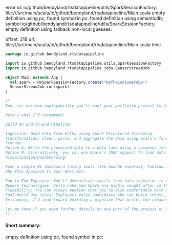 error id: io/github/bendyland/rtsdatapipeline/utils/SparkSessionFactory.
file://<WORKSPACE>/src/main/scala/io/github/bendyland/rtsdatapipeline/Main.scala
empty definition using pc, found symbol in pc: 
found definition using semanticdb; symbol io/github/bendyland/rtsdatapipeline/utils/SparkSessionFactory.
empty definition using fallback
non-local guesses:

offset: 219
uri: file://<WORKSPACE>/src/main/scala/io/github/bendyland/rtsdatapipeline/Main.scala
text:
```scala
package io.github.bendyland.rtsdatapipeline

import io.github.bendyland.rtsdatapipeline.utils.SparkSessionFactory
import io.github.bendyland.rtsdatapipeline.jobs.SensorStreamJob

object Main extends App {
  val spark = @@SparkSessionFactory.create("KafkaConsumerApp")
  SensorStreamJob.run(spark)
}

/* 
Ben, for maximum employability you’ll want your portfolio project to demonstrate an end-to-end data engineering pipeline that touches on multiple high-demand skills. In my experience, a project that shows you can ingest data via Kafka, process it in Spark Structured Streaming, and then store the cleaned and aggregated data in a modern, queryable format stands out.

Here’s what I’d recommend:

Build an End-to-End Pipeline:

Ingestion: Read data from Kafka using Spark Structured Streaming.
Transformation: Clean, parse, and aggregate the data using Scala’s functional transformations (which shows your proficiency in both functional programming and distributed processing).
Storage:
Option A: Write the processed data to a data lake using a columnar format like Parquet or, even better, Delta Lake if you want to highlight modern trends such as ACID transactions and time travel. Delta Lake is increasingly popular in industry (especially at organizations using Databricks) and demonstrates that you’re up to date with cutting-edge big data storage solutions.
Option B: Alternatively, you can use Spark’s JDBC support to load data into a relational database (e.g., PostgreSQL). This shows that you can integrate with traditional SQL-based systems—a very common requirement in many companies.
Visualization/Dashboarding:

Even a simple BI dashboard (using tools like Apache Superset, Tableau, or a custom web app) that connects to your stored data can be a big plus. It shows that you understand how to make data actionable and accessible.
Why This Approach Is Your Best Bet:

End-to-End Exposure: You’ll demonstrate skills from data ingestion to storage and even visualization, covering the full spectrum of modern data engineering.
Modern Technologies: Delta Lake and Spark are highly sought after in the industry right now.
Flexibility: You can always mention that you’re also comfortable with more traditional systems like RDBMSs if needed, but showing proficiency with emerging technologies can set you apart.
Real-World Use Cases: Employers value candidates who can build robust, scalable pipelines that mimic production systems, and this project would do exactly that.
In summary, I’d lean toward building a pipeline that writes the cleaned data to a data lake using Delta Lake (or Parquet) and, if possible, also demonstrates how that data can be visualized. This option not only shows your real-time data processing skills but also your knowledge of modern data storage and analytics architectures—making you a very attractive candidate.

Let me know if you need further details on any part of the process or additional examples, Ben! 
*/


```


#### Short summary: 

empty definition using pc, found symbol in pc: 